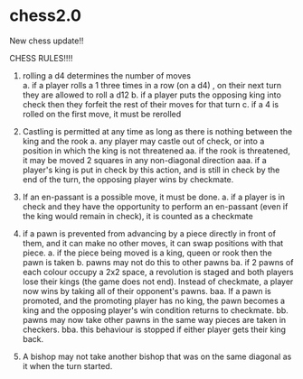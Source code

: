 # chess2.0
New chess update!!

CHESS RULES!!!!
1. rolling a d4 determines the number of moves <br>
    a. if a player rolls a 1 three times in a row (on a d4) , on their next turn they are allowed to roll a d12
    b. if a player puts the opposing king into check then they forfeit the rest of their moves for that turn
    c. if a 4 is rolled on the first move, it must be rerolled

2. Castling is permitted at any time as long as there is nothing between the king and the rook
    a. any player may castle out of check, or into a position in which the king is not threatened
        aa. if the rook is threatened, it may be moved 2 squares in any non-diagonal direction
            aaa. if a player's king is put in check by this action, and is still in check by the end of the turn, the opposing player wins by checkmate.

3. If an en-passant is a possible move, it must be done.
    a. if a player is in check and they have the opportunity to perform an en-passant (even if the king would remain in check), it is counted as a checkmate

4. if a pawn is prevented from advancing by a piece directly in front of them, and it can make no other moves, it can swap positions with that piece.
    a. if the piece being moved is a king, queen or rook then the pawn is taken
    b. pawns may not do this to other pawns
        ba. if 2 pawns of each colour occupy a 2x2 space, a revolution is staged and both players lose their kings (the game does not end). Instead of checkmate, a player now wins by taking all of their opponent's pawns.
            baa. If a pawn is promoted, and the promoting player has no king, the pawn becomes a king and the opposing player's win condition returns to checkmate.
        bb. pawns may now take other pawns in the same way pieces are taken in checkers.
            bba. this behaviour is stopped if either player gets their king back.

5. A bishop may not take another bishop that was on the same diagonal as it when the turn started.
